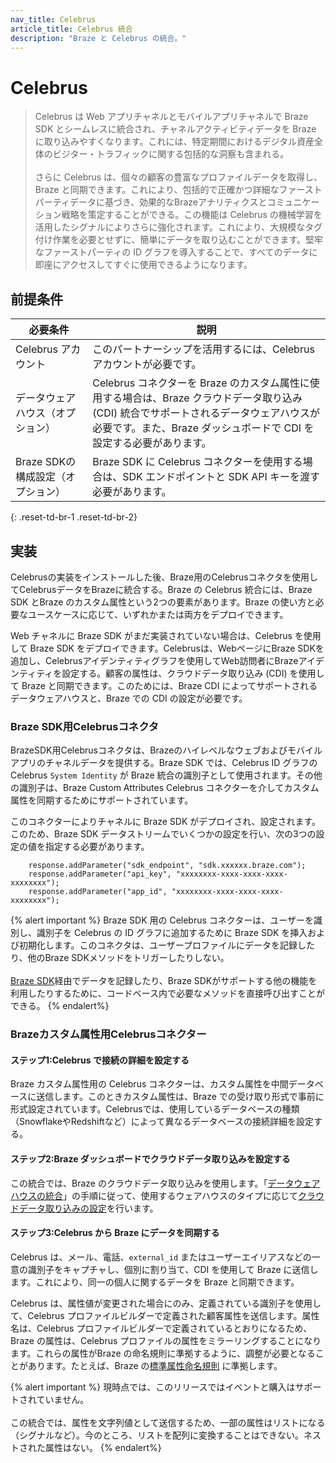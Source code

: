 ```yaml
---
nav_title: Celebrus
article_title: Celebrus 統合
description: "Braze と Celebrus の統合。"
---
```


# Celebrus

> Celebrus は Web アプリチャネルとモバイルアプリチャネルで Braze SDK とシームレスに統合され、チャネルアクティビティデータを Braze に取り込みやすくなります。これには、特定期間におけるデジタル資産全体のビジター・トラフィックに関する包括的な洞察も含まれる。<br><br>さらに Celebrus は、個々の顧客の豊富なプロファイルデータを取得し、Braze と同期できます。これにより、包括的で正確かつ詳細なファーストパーティデータに基づき、効果的なBrazeアナリティクスとコミュニケーション戦略を策定することができる。この機能は Celebrus の機械学習を活用したシグナルによりさらに強化されます。これにより、大規模なタグ付け作業を必要とせずに、簡単にデータを取り込むことができます。堅牢なファーストパーティの ID グラフを導入することで、すべてのデータに即座にアクセスしてすぐに使用できるようになります。 

## 前提条件

| 必要条件 | 説明 |
|---|---|
| Celebrus アカウント | このパートナーシップを活用するには、Celebrus アカウントが必要です。 |
| データウェアハウス（オプション） | Celebrus コネクターを Braze のカスタム属性に使用する場合は、Braze クラウドデータ取り込み (CDI) 統合でサポートされるデータウェアハウスが必要です。また、Braze ダッシュボードで CDI を設定する必要があります。 |
| Braze SDKの構成設定（オプション） | Braze SDK に Celebrus コネクターを使用する場合は、SDK エンドポイントと SDK API キーを渡す必要があります。 |
{: .reset-td-br-1 .reset-td-br-2}

## 実装
Celebrusの実装をインストールした後、Braze用のCelebrusコネクタを使用してCelebrusデータをBrazeに統合する。Braze の Celebrus 統合には、Braze SDK とBraze のカスタム属性という2つの要素があります。Braze の使い方と必要なユースケースに応じて、いずれかまたは両方をデプロイできます。

Web チャネルに Braze SDK がまだ実装されていない場合は、Celebrus を使用して Braze SDK をデプロイできます。Celebrusは、WebページにBraze SDKを追加し、Celebrusアイデンティティグラフを使用してWeb訪問者にBrazeアイデンティティを設定する。顧客の属性は、クラウドデータ取り込み (CDI) を使用して Braze と同期できます。このためには、Braze CDI によってサポートされるデータウェアハウスと、Braze での CDI の設定が必要です。

### Braze SDK用Celebrusコネクタ

BrazeSDK用Celebrusコネクタは、Brazeのハイレベルなウェブおよびモバイルアプリのチャネルデータを提供する。Braze SDK では、Celebrus ID グラフの Celebrus `System Identity` が Braze 統合の識別子として使用されます。その他の識別子は、Braze Custom Attributes Celebrus コネクターを介してカスタム属性を同期するためにサポートされています。

このコネクターによりチャネルに Braze SDK がデプロイされ、設定されます。このため、Braze SDK データストリームでいくつかの設定を行い、次の3つの設定の値を指定する必要があります。

```
    response.addParameter("sdk_endpoint", "sdk.xxxxxx.braze.com");
    response.addParameter("api_key", "xxxxxxxx-xxxx-xxxx-xxxx-xxxxxxxx");
    response.addParameter("app_id", "xxxxxxxx-xxxx-xxxx-xxxx-xxxxxxxx");
```

{% alert important %}
Braze SDK 用の Celebrus コネクターは、ユーザーを識別し、識別子を Celebrus の ID グラフに追加するために Braze SDK を挿入および初期化します。このコネクタは、ユーザープロファイルにデータを記録したり、他のBraze SDKメソッドをトリガーしたりしない。<br><br>[Braze SDK]({{site.baseurl}}/developer_guide/platform_integration_guides/web/initial_sdk_setup/)経由でデータを記録したり、Braze SDKがサポートする他の機能を利用したりするために、コードベース内で必要なメソッドを直接呼び出すことができる。
{% endalert%}

### Brazeカスタム属性用Celebrusコネクター

#### ステップ1:Celebrus で接続の詳細を設定する 

Braze カスタム属性用の Celebrus コネクターは、カスタム属性を中間データベースに送信します。このときカスタム属性は、Braze での受け取り形式で事前に形式設定されています。Celebrusでは、使用しているデータベースの種類（SnowflakeやRedshiftなど）によって異なるデータベースの接続詳細を設定する。 

#### ステップ2:Braze ダッシュボードでクラウドデータ取り込みを設定する

この統合では、Braze のクラウドデータ取り込みを使用します。「[データウェアハウスの統合]({{site.baseurl}}/user_guide/data_and_analytics/cloud_ingestion/integrations/)」の手順に従って、使用するウェアハウスのタイプに応じて[クラウドデータ取り込みの設定]({{site.baseurl}}/user_guide/data_and_analytics/cloud_ingestion/overview/)を行います。 

#### ステップ3:Celebrus から Braze にデータを同期する

Celebrus は、メール、電話、`external_id` またはユーザーエイリアスなどの一意の識別子をキャプチャし、個別に割り当て、CDI を使用して Braze に送信します。これにより、同一の個人に関するデータを Braze と同期できます。

Celebrus は、属性値が変更された場合にのみ、定義されている識別子を使用して、Celebrus プロファイルビルダーで定義された顧客属性を送信します。属性名は、Celebrus プロファイルビルダーで定義されているとおりになるため、Braze の属性は、Celebrus プロファイルの属性をミラーリングすることになります。これらの属性がBraze の命名規則に準拠するように、調整が必要となることがあります。たとえば、Braze の[標準属性命名規則]({{site.baseurl}}/api/objects_filters/user_attributes_object/) に準拠します。  

{% alert important %}
現時点では、このリリースではイベントと購入はサポートされていません。<br><br> この統合では、属性を文字列値として送信するため、一部の属性はリストになる（シグナルなど）。今のところ、リストを配列に変換することはできない。ネストされた属性はない。
{% endalert%}

